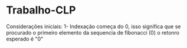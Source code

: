 # Trabalho-CLP
 Considerações iniciais:
 1- Indexação começa do 0, isso significa que se procurado o primeiro elemento da sequencia de fibonacci (0) o retonro esperado é "0"
